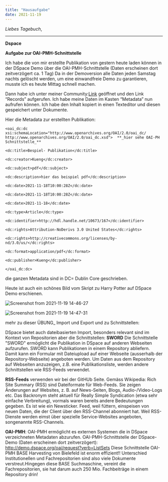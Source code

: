 ```yaml
---
title: "Hausaufgabe"
date: 2021-11-19
---
```

_Liebes Tagebuch_,


---

**Dspace**

 **Aufgabe zur OAI-PMH-Schnittstelle**       

Ich habe die von mir erstellte Publikation von gestern heute laden können in der DSpace Demo über die OAI-PMH-Schnittstelle (Daten erscheinen dort zeitverzögert ca. 1 Tag)
Da in der Demoversion alle Daten jeden Samstag nachts gelöscht werden, um eine einwandfreie Demo zu garantieren, musste ich es heute Mittag schnell machen.
    
Dann habe ich unter meiner Community:[Link](http://demo.dspace.org/oai/request?verb=ListSets) geöffnet und den Link 
“Records” aufgerufen.
Ich habe meine Daten im Kasten “Metadata” nun aufrufen können.
Ich habe den Inhalt kopiert in einen Texteditor und diesen gespeichert unter Dokumente.


Hier die Metadata zur erstellten Publikation:

	<oai_dc:dc xsi:schemaLocation="http://www.openarchives.org/OAI/2.0/oai_dc/ http://www.openarchives.org/OAI/2.0/oai_dc.xsd">  **_hier sehe OAI-PH Schnittstelle_**

	<dc:title>Bespiel- Publikation</dc:title>

	<dc:creator>Kueng</dc:creator>

	<dc:subject>pdf</dc:subject>

	<dc:description>hier das beispiel pdf</dc:description>

	<dc:date>2021-11-18T10:00:28Z</dc:date>

	<dc:date>2021-11-18T10:00:28Z</dc:date>

	<dc:date>2021-11-18</dc:date>

	<dc:type>Article</dc:type>

	<dc:identifier>http://hdl.handle.net/10673/167</dc:identifier>

	<dc:rights>Attribution-NoDerivs 3.0 United States</dc:rights>

	<dc:rights>http://creativecommons.org/licenses/by-nd/3.0/us/</dc:rights>

	<dc:format>application/pdf</dc:format>

	<dc:publisher>Kueng</dc:publisher>

	</oai_dc:dc>

die ganzen Metadata sind in DC= Dublin Core geschrieben.


Heute ist auch ein schönes Bild vom Skript zu Harry Potter auf DSpace Demo erschienen.


![Screenshot from 2021-11-19 14-46-27](https://user-images.githubusercontent.com/90834735/142635145-94f3ac6e-cf2b-4c38-a18e-a9344b16f39c.png)



![Screenshot from 2021-11-19 14-47-31](https://user-images.githubusercontent.com/90834735/142634245-859a15df-70ec-4f4b-a62d-5a3b6d14f328.png)


mehr zu dieser ÜBUNG_ Import und Export und zu Schnittstellen:

DSpace bietet auch dateibasierten Import, besonders relevant sind im Kontext von Repositorien aber die Schnittstellen:
**SWORD**
Die Schnittstelle "SWORD" ermöglicht die Publikation in DSpace auf anderen Webseiten aufzurufen.
SWORD kann Publikationen in einem Repository abliefern. Damit kann ein Formular mit Dateiupload auf einer Webseite (ausserhalb der Repository-Webseite) angeboten werden. Um Daten aus dem Repository auf Webseiten anzuzeigen, z.B. eine Publikationsliste, werden andere Schnittstellen wie RSS-Feeds verwendet.

**RSS-Feeds** verwenden wir bei der GitHUb Seite.
Gemäss Wikipedia:
Rich Site Summary (RSS) sind Dateiformate für Web-Feeds. Sie zeigen Änderungen auf Websites, z. B. auf News-Seiten, Blogs, Audio-/Video-Logs etc. Das Backronym steht aktuell für Really Simple Syndication (etwa sehr einfache Verbreitung), vormals waren bereits andere Bedeutungen gegeben. Es ist wie ein Newsticker.
Feed, weil füttern, einspeisen von neuen Daten, die der Client über den RSS-Channel abonniert hat. Weil RSS-Dienste werden eimst über spezielle Service-Websites angeboten, songenannte RSS-Channels.

**OAI-PMH**:
OAI-PMH ermöglicht es externen Systemen die in DSpace verzeichneten Metadaten abzurufen.
OAI-PMH-Schnittstelle der DSpace-Demo (Daten erscheinen dort zeitverzögert): http://demo.dspace.org/oai/request?verb=ListSets
Diese Schnittstelle OAI-PMH BASE Harvesting von Bielefeld ist enorm effizient!!
Unterschied Institutionellen und Fachrepositorien sind also viele Dokumente verstreut.Hingegen diese BASE Suchmaschine, vereint die Fachrepositorien, sie hat  darum auch 250 Mio. Fachbeiträge in einem Repository drin!




